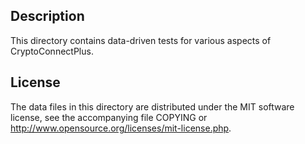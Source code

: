 Description
------------

This directory contains data-driven tests for various aspects of CryptoConnectPlus.

License
--------

The data files in this directory are distributed under the MIT software
license, see the accompanying file COPYING or
http://www.opensource.org/licenses/mit-license.php.


